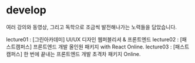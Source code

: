 # develop

여러 강의와 동영상, 그리고 독학으로 조금씩 발전해나가는 노력들을 담았습니다.

lecture01 : [그린아카데미] UI/UX 디자인 웹퍼블리셔 & 프론트엔드
lecture02 : [패스트캠퍼스] 프론트엔드 개발 올인원 패키지 with React Online.
lecture03 : [패스트캠퍼스] 한 번에 끝내는 프론트엔드 개발 초격차 패키지 Online.
